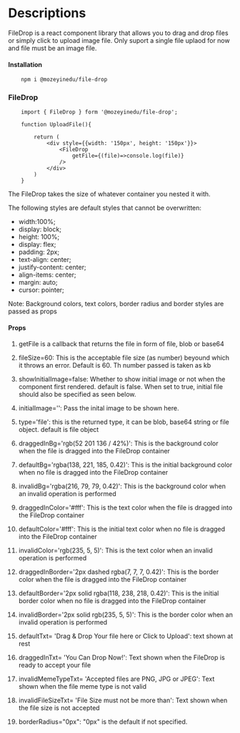 # Descriptions

FileDrop is a react component library that allows you to drag and drop files or simply click to upload image file. Only suport a single file uplaod for now and file must be an image file. 

#### Installation
```
    npm i @mozeyinedu/file-drop
```

### FileDrop

```
    import { FileDrop } form '@mozeyinedu/file-drop';

    function UploadFile(){

        return (
            <div style={{width: '150px', height: '150px'}}>
                <FileDrop 
                    getFile={(file)=>console.log(file)}
                />
            </div>
        )
    }

```
The FileDrop takes the size of whatever container you nested it with.

The following styles are default styles that cannot be overwritten:
* width:100%;
* display: block;
* height: 100%;
* display: flex;
* padding: 2px;
* text-align: center;
* justify-content: center;
* align-items: center;
* margin: auto;
* cursor: pointer;

Note: Background colors, text colors, border radius and border styles are passed as props

#### Props

1. getFile is a callback that returns the file in form of file, blob or base64

2. fileSize=60: 
This is the acceptable file size (as number) beyound which it throws an error. Default is 60. Th number passed is taken as kb

3. showInitialImage=false: 
Whether to show initial image or not when the component first rendered. default is false. When set to true, initial file should also be specified as seen below.

4. initialImage='': 
Pass the inital image to be shown here.

5. type='file': 
this is the returned type, it can be blob, base64 string or file object. default is file object


6. draggedInBg='rgb(52 201 136 / 42%)': 
This is the background color when the file is dragged into the FileDrop container

7. defaultBg='rgba(138, 221, 185, 0.42)': 
This is the initial background color when no file is dragged into the FileDrop container

8. invalidBg='rgba(216, 79, 79, 0.42)': 
This is the background color when an invalid operation is performed


9. draggedInColor='#fff': 
This is the text color when the file is dragged into the FileDrop container

10. defaultColor='#fff': 
This is the initial text color when no file is dragged into the FileDrop container

11. invalidColor='rgb(235, 5, 5)': 
This is the text color when an invalid operation is performed


12. draggedInBorder='2px dashed rgba(7, 7, 7, 0.42)': 
This is the border color when the file is dragged into the FileDrop container

13. defaultBorder='2px solid rgba(118, 238, 218, 0.42)': 
This is the initial border color when no file is dragged into the FileDrop container

14. invalidBorder='2px solid rgb(235, 5, 5)': 
This is the border color when an invalid operation is performed


15. defaultTxt= 'Drag & Drop Your file here or Click to Upload': 
text shown at rest

16. draggedInTxt= 'You Can Drop Now!':
Text shown when the FileDrop is ready to accept your file 

17. invalidMemeTypeTxt= 'Accepted files are PNG, JPG or JPEG':
Text shown when the file meme type is not valid

19. invalidFileSizeTxt= 'File Size must not be more than':
Text shown when the file size is not accepted

20. borderRadius="0px":
"0px" is the default if not specified.